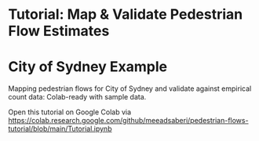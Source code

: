 # Tutorial: Map & Validate Pedestrian Flow Estimates
# City of Sydney Example
Mapping pedestrian flows for City of Sydney and validate against empirical count data: Colab-ready with sample data.

Open this tutorial on Google Colab via https://colab.research.google.com/github/meeadsaberi/pedestrian-flows-tutorial/blob/main/Tutorial.ipynb 
